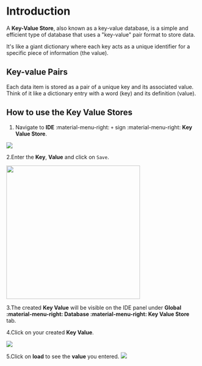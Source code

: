 # Introduction

A **Key-Value Store**, also known as a key-value database, is a simple and efficient type of database that uses a "key-value" pair format to store data.

It's like a giant dictionary where each key acts as a unique identifier for a specific piece of information (the value).

## Key-value Pairs

Each data item is stored as a pair of a unique key and its associated value.
Think of it like a dictionary entry with a word (key) and its definition (value).

## How to use the Key Value Stores

1. Navigate to **IDE** :material-menu-right: `+` sign :material-menu-right: **Key Value Store**.

<img src= "/apps/img/key1.png">

2.Enter the **Key**, **Value** and click on `Save`.

<img src= "/apps/img/key2.png" width="350">

3.The created **Key Value** will be visible on the IDE panel under **Global :material-menu-right: Database :material-menu-right: Key Value Store** tab.

4.Click on your created **Key Value**.

<img src= "/apps/img/key3.png">

5.Click on **load** to see the **value** you entered.
<img src= "/apps/img/key4.png">
